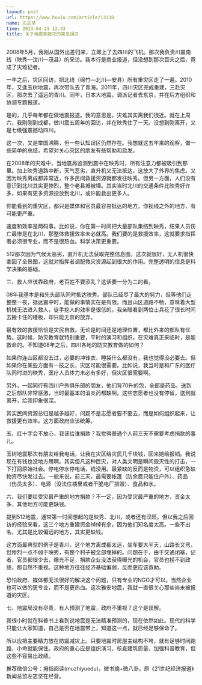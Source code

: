 ```yaml
---
layout: post
url: https://www.huxiu.com/article/13338
name: 左志坚
time: 2013-04-21 12:33
title: 关于地震和救灾的常见误区
---
```

2008年5月，我刚从国外出差归来，立即上了去四川的飞机。那次我负责川震南线（映秀—汶川—茂县）的采访。我本行是商业报道，但没想到那次巨灾之后，竟成了灾难记者。

一年之后，灾区回访，把北线（绵竹—北川—安县）所有重灾区走了一遍。2010年，又逢玉树地震，再次带队去了青海。2011年，四川灾区完成重建，三赴灾区，那次去了遥远的青川。同年，日本大地震，调派记者去东京，并在后方组织和协调专题报道。

是的，几乎每年都在做地震报道。我的意思是，灾难其实离我们很近。就在上周六，我刚刚到成都，做川震五周年的回访，并在映秀住了一天。没想到刚离开，又是七级强震撼动四川。

这一次，又是举国沸腾，但一些认知误区仍然存在。我想就这五年来的观察，做一些简单的总结，希望对关心灾区的朋友有些帮助和启发。

在2008年的灾难中，当地震局监测到震中在映秀时，所有注意力都被吸引到那里。加上映秀道路中断，天气恶劣，直升机又无法抵达，这放大了外界的焦虑。又因为映秀离成都非常近，许多民间救援资源就都发往映秀。但另一方面，人们没有意识到北川其实更惨烈，整个老县城被埋。其实当时北川的交通条件比映秀好许多，如果有更多资源投放到北川，或许能救出更多人。

你能看到的重灾区，都只是媒体和官员最容易抵达的地方。你视线之外的地方，有可能更严重。

速度和效率是两码事。比如说，你在第一时间把大量部队集结到映秀，结果人员伤亡最惨是在北川，那整体救援效率未必就高。我们要的是救援效率，这就要求指挥者必须很专业，而不是很热血。科学决策更重要。

512那次因为气候太恶劣，直升机无法获取完整信息图，这次就很好，无人机很快拿回了全景图，这就对指挥者调配救灾资源起到很大的作用。完整透明的信息是科学决策的基础。

三、救人应该靠政府，老百姓不要添乱？这话要一分为二的看。

08年我基本是和先头部队同时抵达映秀。部队已经尽了最大的努力，但等他们走整整一夜，抵达震中时，能做的事情实在是有限。而且山区道路不畅，意味着大型机械无法进入救人，徒手挖人的效率是很低的。我亲眼看到两位士兵花了很长时间去搬卡住的楼板，却只能无奈的放弃。

最有效的救援恰恰是灾民自救。无论是时间还是地理位置，都比外来的部队有优势。这时候，防灾教育就特别重要，平时的演习和组织，在灾难真正来临时，是能救命的。不知道08年之后，四川各地的防灾教育做的如何？

如果你连山区都没去过，必要的冲锋衣、睡袋什么都没有，我也觉得没必要去。但如果你在某些方面有一技之长，灾区可能很需要。比如说，我当时是和广东的医疗队同时进的映秀，医疗人员体力未必有多好，但灾区很需要啊。

另外，一起同行有四川户外俱乐部的朋友，他们背70升的包，全部是药品，送到之后部队非常感激，当时最基本的消炎药都缺啊。这些志愿者也没有停留，送到就离开，给我印象很深。

其实民间资源总归是越多越好，问题不是志愿者要不要去，而是如何组织起来，让救援更有效率。这方面政府应该统筹。

五、红十字会不放心，我该给谁捐款？我觉得普通个人前三天不需要考虑捐款的事儿。

玉树地震那次有朋友给我电话，让我在灾区给灾民几千块钱，回来她给报销。我说现在有钱也没地方用啊。其实但凡这种巨灾，对人类文明是瞬间毁灭性的打击，一下打回原始社会。停电停水停电话，钱没用。最紧缺的反而是物资，可以组织急缺物资尽快发过去。一般来说，前三天，最需要帐篷（防余震只能住户外）、药品（伤员太多）、电源（没法住楼里或者干脆电厂损毁）、食品和水。

六、我们要给受灾最严重的地方捐款？不一定，因为受灾最严重的地方，资金太多，其他地方可能更缺钱。

提到512地震，通常第一时间想起的是映秀、北川，或者还有汉旺。但以我之后回访的经验来看，这三个地方重建资金绰绰有余，因为他们知名度太高。一些不出名，尤其是比较偏远的地方，其实更缺钱。

这方面最典型的例子是青川，这个地方离成都太远，坐车要大半天，山路长又弯，但惨烈一点不弱于映秀，有整个村子被全部埋掉的。问题在于，由于交通闭塞，记者、官员都很少去，曝光不足，捐款企业没法获得曝光的机会，官员也捞不到政绩，那自然不重视。这种地方往往经济基础偏弱，反而更应该救助。

恐怕政府、媒体都无法很好的解决这个问题，只有专业的NGO才可以。当然企业也可以做的更专业，而不是更热血。这次雅安地震，我就一直很关心那些尚未被报道的灾区。

七、地震局没有尽责，有人预测了地震，政府不重视？这个是误解。

我很小时就在科普书上看到说地震是无法精准预测的，现在依然如此。现代的科学只能让大家知道，自己是否在地震带上，知道这一点，就已经足够保命了。

所以应把主要精力放在防震减灾上。只要地震时房屋主结构不垮，就有足够时间跑路，小命就能保住。政府的重心应是组织演习、核查建筑质量、加强科普教育，但这些不容易出政绩。

推荐微信公号：拇指阅读(muzhiyuedu)，微书摘+微八卦。原《21世纪经济报道》新闻总监左志坚在经营。

